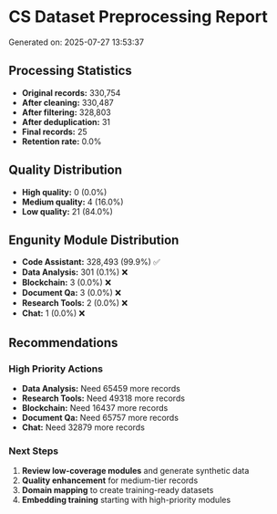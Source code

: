 # CS Dataset Preprocessing Report
Generated on: 2025-07-27 13:53:37

## Processing Statistics
- **Original records:** 330,754
- **After cleaning:** 330,487
- **After filtering:** 328,803
- **After deduplication:** 31
- **Final records:** 25
- **Retention rate:** 0.0%

## Quality Distribution
- **High quality:** 0 (0.0%)
- **Medium quality:** 4 (16.0%)
- **Low quality:** 21 (84.0%)

## Engunity Module Distribution
- **Code Assistant:** 328,493 (99.9%) ✅
- **Data Analysis:** 301 (0.1%) ❌
- **Blockchain:** 3 (0.0%) ❌
- **Document Qa:** 3 (0.0%) ❌
- **Research Tools:** 2 (0.0%) ❌
- **Chat:** 1 (0.0%) ❌

## Recommendations
### High Priority Actions
- **Data Analysis:** Need 65459 more records
- **Research Tools:** Need 49318 more records
- **Blockchain:** Need 16437 more records
- **Document Qa:** Need 65757 more records
- **Chat:** Need 32879 more records

### Next Steps
1. **Review low-coverage modules** and generate synthetic data
2. **Quality enhancement** for medium-tier records
3. **Domain mapping** to create training-ready datasets
4. **Embedding training** starting with high-priority modules